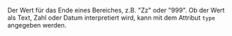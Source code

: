 Der Wert für das Ende eines Bereiches, z.B. "Zz" oder "999". Ob der Wert als Text, Zahl oder Datum interpretiert wird, kann mit dem Attribut `type` angegeben werden.